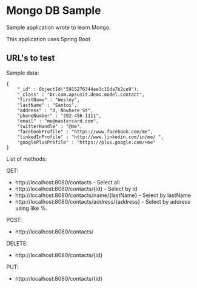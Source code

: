 # Mongo DB Sample

Sample application wrote to learn Mongo.

This application uses Spring Boot


## URL's to test

Sample data:

```
{
	"_id" : ObjectId("5915276344ae3c15da7b2ce9"),
	"_class" : "br.com.apsusit.demo.model.Contact",
	"firstName" : "Wesley",
	"lastName" : "Santos",
	"address" : "0, Nowhere St",
	"phoneNumber" : "202-456-1111",
	"email" : "me@mastercard.com",
	"twitterHandle" : "@me",
	"facebookProfile" : "https://www.facebook.com/me",
	"linkedInProfile" : "http://www.linkedin.com/in/me/ ",
	"googlePlusProfile" : "https://plus.google.com/+me"
}

```
List of methods:

GET:
- http://localhost:8080/contacts - Select all
- http://localhost:8080/contacts/{id} - Select by id
- http://localhost:8080/contacts/name/{lastName} - Select by lastName
- http://localhost:8080/contacts/address/{address} - Select by address using like %.

POST:
- http://localhost:8080/contacts/

DELETE:
- http://localhost:8080/contacts/{id}

PUT:
- http://localhost:8080/contacts/{id}
